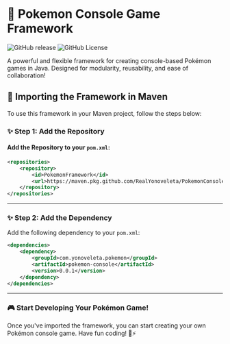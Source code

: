 # 🌟 Pokemon Console Game Framework

![GitHub release](https://img.shields.io/github/v/release/RealYonoveleta/PokemonConsole)
![GitHub License](https://img.shields.io/github/license/RealYonoveleta/PokemonConsole)

A powerful and flexible framework for creating console-based Pokémon games in Java. Designed for modularity, reusability, and ease of collaboration!

## 🔄 Importing the Framework in Maven

To use this framework in your Maven project, follow the steps below:

### ✨ **Step 1: Add the Repository**

#### Add the Repository to your `pom.xml`:

```xml
<repositories>
    <repository>
        <id>PokemonFramework</id>
        <url>https://maven.pkg.github.com/RealYonoveleta/PokemonConsole</url>
    </repository>
</repositories>
```

---

### ✨ **Step 2: Add the Dependency**

Add the following dependency to your `pom.xml`:

```xml
<dependencies>
    <dependency>
        <groupId>com.yonoveleta.pokemon</groupId>
        <artifactId>pokemon-console</artifactId>
        <version>0.0.1</version>
    </dependency>
</dependencies>
```

---

### 🎮 **Start Developing Your Pokémon Game!**

Once you've imported the framework, you can start creating your own Pokémon console game. Have fun coding! 🐉⚡


